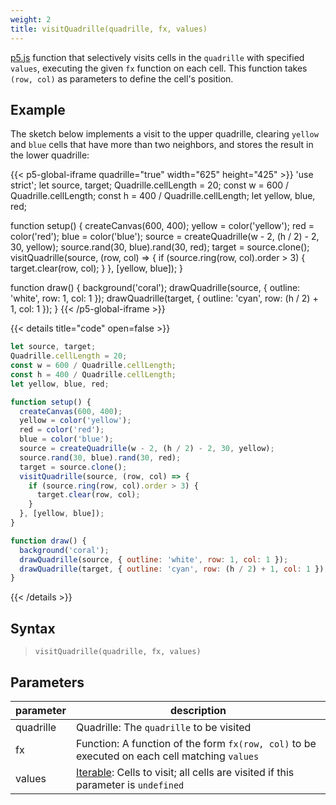 ```yaml
---
weight: 2
title: visitQuadrille(quadrille, fx, values)
---
```


[p5.js](https://p5js.org/) function that selectively visits cells in the `quadrille` with specified `values`, executing the given `fx` function on each cell. This function takes `(row, col)` as parameters to define the cell's position.

## Example

The sketch below implements a visit to the upper quadrille, clearing `yellow` and `blue` cells that have more than two neighbors, and stores the result in the lower quadrille:

{{< p5-global-iframe quadrille="true" width="625" height="425" >}}
'use strict';
let source, target;
Quadrille.cellLength = 20;
const w = 600 / Quadrille.cellLength;
const h = 400 / Quadrille.cellLength;
let yellow, blue, red;

function setup() {
  createCanvas(600, 400);
  yellow = color('yellow');
  red = color('red');
  blue = color('blue');
  source = createQuadrille(w - 2, (h / 2) - 2, 30, yellow);
  source.rand(30, blue).rand(30, red);
  target = source.clone();
  visitQuadrille(source, (row, col) => {
    if (source.ring(row, col).order > 3) {
      target.clear(row, col);
    }
  }, [yellow, blue]);
}

function draw() {
  background('coral');
  drawQuadrille(source, { outline: 'white', row: 1, col: 1 });
  drawQuadrille(target, { outline: 'cyan', row: (h / 2) + 1, col: 1 });
}
{{< /p5-global-iframe >}}

{{< details title="code" open=false >}}
```js
let source, target;
Quadrille.cellLength = 20;
const w = 600 / Quadrille.cellLength;
const h = 400 / Quadrille.cellLength;
let yellow, blue, red;

function setup() {
  createCanvas(600, 400);
  yellow = color('yellow');
  red = color('red');
  blue = color('blue');
  source = createQuadrille(w - 2, (h / 2) - 2, 30, yellow);
  source.rand(30, blue).rand(30, red);
  target = source.clone();
  visitQuadrille(source, (row, col) => {
    if (source.ring(row, col).order > 3) {
      target.clear(row, col);
    }
  }, [yellow, blue]);
}

function draw() {
  background('coral');
  drawQuadrille(source, { outline: 'white', row: 1, col: 1 });
  drawQuadrille(target, { outline: 'cyan', row: (h / 2) + 1, col: 1 });
}
```
{{< /details >}}

## Syntax

> `visitQuadrille(quadrille, fx, values)`

## Parameters

| parameter | description                                                                                      |
|-----------|--------------------------------------------------------------------------------------------------|
| quadrille | Quadrille: The `quadrille` to be visited                                                         |
| fx        | Function: A function of the form `fx(row, col)` to be executed on each cell matching `values`    |
| values    | [Iterable](https://developer.mozilla.org/en-US/docs/Web/JavaScript/Reference/Statements/for...of): Cells to visit; all cells are visited if this parameter is `undefined` |